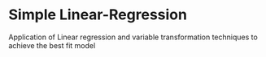 # Simple Linear-Regression
Application of Linear regression and variable transformation techniques to achieve the best fit model
